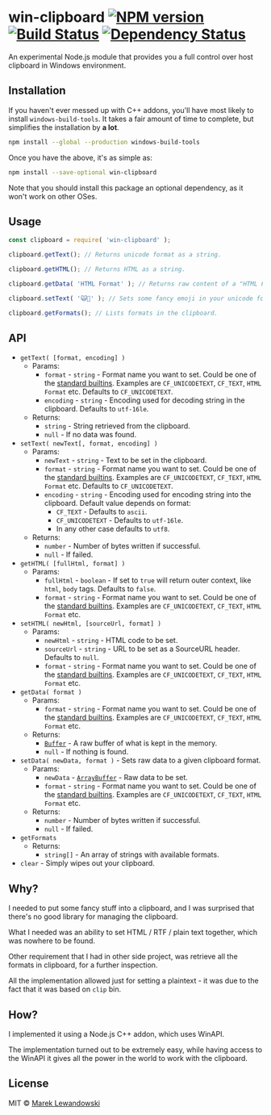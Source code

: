 # win-clipboard [![NPM version][npm-image]][npm-url] [![Build Status][appveyor-image]][appveyor-url] [![Dependency Status][daviddm-image]][daviddm-url]

An experimental Node.js module that provides you a full control over host clipboard in Windows environment.

## Installation

If you haven't ever messed up with C++ addons, you'll have most likely to install `windows-build-tools`. It takes a fair amount of time to complete, but simplifies the installation by **a lot**.

```sh
npm install --global --production windows-build-tools
```

Once you have the above, it's as simple as:

```sh
npm install --save-optional win-clipboard
```

Note that you should install this package an optional dependency, as it won't work on other OSes.

## Usage

```js
const clipboard = require( 'win-clipboard' );

clipboard.getText(); // Returns unicode format as a string.

clipboard.getHTML(); // Returns HTML as a string.

clipboard.getData( 'HTML Format' ); // Returns raw content of a "HTML Format".

clipboard.setText( '🙀🙊' ); // Sets some fancy emoji in your unicode format.

clipboard.getFormats(); // Lists formats in the clipboard.
```

## API

* `getText( [format, encoding] )`
  * Params:
    * `format` - `string` - Format name you want to set. Could be one of the [standard builtins](https://msdn.microsoft.com/pl-pl/library/windows/desktop/ff729168(v=vs.85).aspx). Examples are `CF_UNICODETEXT`, `CF_TEXT`, `HTML Format` etc. Defaults to `CF_UNICODETEXT`.
    * `encoding` - `string` - Encoding used for decoding string in the clipboard. Defaults to `utf-16le`.
  * Returns:
    * `string` - String retrieved from the clipboard.
    * `null` - If no data was found.
* `setText( newText[, format, encoding] )`
  * Params:
    * `newText` - `string` - Text to be set in the clipboard.
    * `format` - `string` - Format name you want to set. Could be one of the [standard builtins](https://msdn.microsoft.com/pl-pl/library/windows/desktop/ff729168(v=vs.85).aspx). Examples are `CF_UNICODETEXT`, `CF_TEXT`, `HTML Format` etc. Defaults to `CF_UNICODETEXT`.
    * `encoding` - `string` - Encoding used for encoding string into the clipboard. Default value depends on format:
      * `CF_TEXT` - Defaults to `ascii`.
      * `CF_UNICODETEXT` - Defaults to `utf-16le`.
      * In any other case defaults to `utf8`.
  * Returns:
    * `number` - Number of bytes written if successful.
    * `null` - If failed.
* `getHTML( [fullHtml, format] )`
  * Params:
    * `fullHtml` - `boolean` - If set to `true` will return outer context, like `html`, `body` tags. Defaults to `false`.
    * `format` - `string` - Format name you want to set. Could be one of the [standard builtins](https://msdn.microsoft.com/pl-pl/library/windows/desktop/ff729168(v=vs.85).aspx). Examples are `CF_UNICODETEXT`, `CF_TEXT`, `HTML Format` etc.
* `setHTML( newHtml, [sourceUrl, format] )`
  * Params:
    * `newHtml` - `string` - HTML code to be set.
    * `sourceUrl` - `string` - URL to be set as a SourceURL header. Defaults to `null`.
    * `format` - `string` - Format name you want to set. Could be one of the [standard builtins](https://msdn.microsoft.com/pl-pl/library/windows/desktop/ff729168(v=vs.85).aspx). Examples are `CF_UNICODETEXT`, `CF_TEXT`, `HTML Format` etc.
* `getData( format )`
  * Params:
    * `format` - `string` - Format name you want to set. Could be one of the [standard builtins](https://msdn.microsoft.com/pl-pl/library/windows/desktop/ff729168(v=vs.85).aspx). Examples are `CF_UNICODETEXT`, `CF_TEXT`, `HTML Format` etc.
  * Returns:
    * [`Buffer`](https://nodejs.org/api/buffer.html) - A raw buffer of what is kept in the memory.
    * `null` - If nothing is found.
* `setData( newData, format )` - Sets raw data to a given clipboard format.
  * Params:
    * `newData` - [`ArrayBuffer`](https://developer.mozilla.org/en-US/docs/Web/JavaScript/Reference/Global_Objects/ArrayBuffer) - Raw data to be set.
    * `format` - `string` - Format name you want to set. Could be one of the [standard builtins](https://msdn.microsoft.com/pl-pl/library/windows/desktop/ff729168(v=vs.85).aspx). Examples are `CF_UNICODETEXT`, `CF_TEXT`, `HTML Format` etc.
  * Returns:
    * `number` - Number of bytes written if successful.
    * `null` - If failed.
* `getFormats`
  * Returns:
    * `string[]` - An array of strings with available formats.
* `clear` - Simply wipes out your clipboard.

## Why?

I needed to put some fancy stuff into a clipboard, and I was surprised that there's no good library for managing the clipboard.

What I needed was an ability to set HTML / RTF / plain text together, which was nowhere to be found.

Other requirement that I had in other side project, was retrieve all the formats in clipboard, for a further inspection.

All the implementation allowed just for setting a plaintext - it was due to the fact that it was based on `clip` bin.

## How?

I implemented it using a Node.js C++ addon, which uses WinAPI.

The implementation turned out to be extremely easy, while having access to the WinAPI it gives all the power in the world to work with the clipboard.

## License

MIT © [Marek Lewandowski]()


[npm-image]: https://badge.fury.io/js/win-clipboard.svg
[npm-url]: https://npmjs.org/package/win-clipboard
[appveyor-image]: https://ci.appveyor.com/api/projects/status/sbvv75y2edldsktq?svg=true&passingText=master%20%E2%9C%93
[appveyor-url]: https://ci.appveyor.com/project/mlewand/win-clipboard
[daviddm-image]: https://david-dm.org/mlewand/win-clipboard.svg?theme=shields.io
[daviddm-url]: https://david-dm.org/mlewand/win-clipboard
